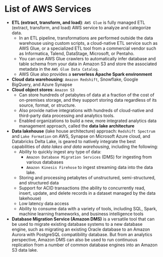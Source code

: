 # List of AWS Services
- **ETL (extract, transform, and load)**: `AWS Glue` is fully managed ETL (extract, transform, and load) AWS service to analyze and categorize data. 
  - In an ETL pipeline, transformations are performed outside the data warehouse using custom scripts, a cloud-native ETL service such as AWS Glue, or a specialized ETL tool from a commercial vendor such as Informatica, Talend, DataStage, Microsoft, or Pentaho. 
  - You can use AWS Glue crawlers to automatically infer database and table schema from your data in Amazon S3 and store the associated metadata in the `AWS Glue Data Catalog`.
  - AWS Glue also provides a **serverless Apache Spark environment**
- **Cloud data warehousing**: `Amazon Redshift`, Snowflake, Google BigQuery, and Azure Synapse
- **Cloud object stores**: `Amazon S3`
  - Can store hundreds of petabytes of data at a fraction of the cost of on-premises storage, and they support storing data regardless of its source, format, or structure.
  - Also provide native integrations with hundreds of cloud-native and third-party data processing and analytics tools. 
  - Enabled organizations to build a new, more integrated analytics data management approach, called the **data lake architecture**
- **Data lakehouse** (lake house architecture) approach:  `Redshift Spectrum` and `Lake Formation` on AWS, Synapse on Microsoft Azure cloud, and Databricks Delta Lake, is geared to natively integrate the best capabilities of *data lakes and data warehousing*, including the following: 
  - Ability to quickly ingest any type of data:
    -  `Amazon Database Migration Services` (DMS) for ingesting from various databases
    -  `Amazon Kinesis Firehose` to ingest streaming data into the data lake.
  - Storing and processing petabytes of unstructured, semi-structured, and structured data
  - Support for ACID transactions (the ability to concurrently read, insert, update, and delete records in a dataset managed by the data lakehouse)
  - Low latency data access
  - Ability to consume data with a variety of tools, including SQL, Spark, machine learning frameworks, and business intelligence tools
- **Database Migration Service (Amazon DMS)** is a versatile tool that can be used to migrate existing database systems to a new database engine, such as migrating an existing Oracle database to an Amazon Aurora with PostgreSQL compatibility database. But from an analytics perspective, Amazon DMS can also be used to run continuous replication from a number of common database engines into an Amazon S3 data lake.

